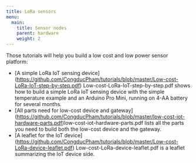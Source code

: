 ```yaml
---
title: LoRa sensors
menu:
  main:
    title: Sensor nodes 
    parent: hardware
    weight: 2
---
```


Those tutorials will help you build a low cost and low power sensor platform:

- [A simple LoRa IoT sensing device] (https://github.com/CongducPham/tutorials/blob/master/Low-cost-LoRa-IoT-step-by-step.pdf) Low-cost-LoRa-IoT-step-by-step.pdf shows how to build a simple LoRa IoT sensing device with the simple temperature example and an Arduino Pro Mini, running on 4-AA battery for several months.
- [All parts need for low-cost device and gateway] (https://github.com/CongducPham/tutorials/blob/master/low-cost-iot-hardware-parts.pdf)low-cost-iot-hardware-parts.pdf lists all the parts you need to build both the low-cost device and the gateway.
- [A leaflet for the IoT device] (https://github.com/CongducPham/tutorials/blob/master/Low-cost-LoRa-device-leaflet.pdf) Low-cost-LoRa-device-leaflet.pdf is a leaflet summarizing the IoT device side.
